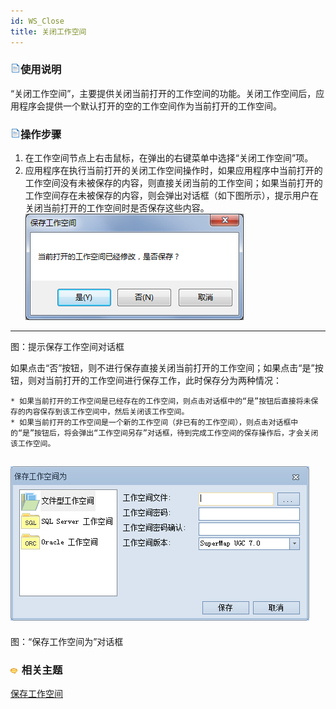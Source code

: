 ```yaml
---
id: WS_Close
title: 关闭工作空间
---
```

### ![](../../img/read.gif)使用说明

“关闭工作空间”，主要提供关闭当前打开的工作空间的功能。关闭工作空间后，应用程序会提供一个默认打开的空的工作空间作为当前打开的工作空间。

### ![](../../img/read.gif)操作步骤

  1. 在工作空间节点上右击鼠标，在弹出的右键菜单中选择“关闭工作空间”项。
  2. 应用程序在执行当前打开的关闭工作空间操作时，如果应用程序中当前打开的工作空间没有未被保存的内容，则直接关闭当前的工作空间；如果当前打开的工作空间存在未被保存的内容，则会弹出对话框（如下图所示），提示用户在关闭当前打开的工作空间时是否保存这些内容。
![](img/SaveWorkspacePrompt.png)  
---  
图：提示保存工作空间对话框  
  
如果点击“否”按钮，则不进行保存直接关闭当前打开的工作空间；如果点击“是”按钮，则对当前打开的工作空间进行保存工作，此时保存分为两种情况：

    * 如果当前打开的工作空间是已经存在的工作空间，则点击对话框中的“是”按钮后直接将未保存的内容保存到该工作空间中，然后关闭该工作空间。
    * 如果当前打开的工作空间是一个新的工作空间（非已有的工作空间），则点击对话框中的“是”按钮后，将会弹出“工作空间另存”对话框，待到完成工作空间的保存操作后，才会关闭该工作空间。
![](img/WorkspaceSaveAsDia.png)  
---  
图：“保存工作空间为”对话框  

### ![](../../img/seealso.png) 相关主题

[保存工作空间](SaveWorkspace.htm)



